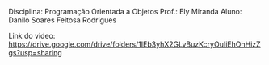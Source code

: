 Disciplina: Programação Orientada a Objetos
Prof.: Ely Miranda
Aluno: Danilo Soares Feitosa Rodrigues

Link do video: https://drive.google.com/drive/folders/1IEb3yhX2GLvBuzKcryOuIiEhOhHizZgs?usp=sharing